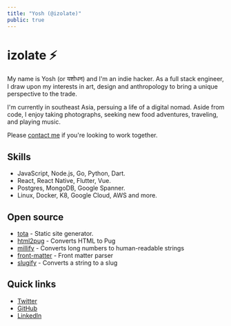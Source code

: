 ```yaml
---
title: "Yosh (@izolate)"
public: true
---
```


# izolate ⚡

My name is Yosh (or यशोधन) and I'm an indie hacker. As a full stack engineer, I draw upon my interests in art, design and anthropology to bring a unique perspective to the trade.

I'm currently in southeast Asia, persuing a life of a digital nomad. Aside from code, I enjoy taking photographs, seeking new food adventures, traveling, and playing music.

Please [contact me](/contact) if you're looking to work together.

## Skills

- JavaScript, Node.js, Go, Python, Dart.
- React, React Native, Flutter, Vue.
- Postgres, MongoDB, Google Spanner.
- Linux, Docker, K8, Google Cloud, AWS and more.

## Open source

- [tota](https://github.com/tota-dart/tota) - Static site generator.
- [html2pug](https://html2pug.com) - Converts HTML to Pug
- [millify](https://github.com/izolate/millify) - Converts long numbers to human-readable strings
- [front-matter](https://pub.dev/packages/front_matter) - Front matter parser
- [slugify](https://github.com/izolate/slugify) - Converts a string to a slug

## Quick links

- [Twitter](https://twitter.com/izolate)
- [GitHub](https://github.com/izolate)
- [LinkedIn](https://linkedin.com/in/talwary)
